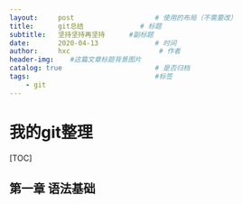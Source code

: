 ```yaml
---
layout:     post                    # 使用的布局（不需要改）
title:      git总结              # 标题
subtitle:   坚持坚持再坚持      #副标题
date:       2020-04-13              # 时间
author:     hxc                      # 作者
header-img:    #这篇文章标题背景图片
catalog: true                       # 是否归档
tags:                               #标签
    - git
---
```

# 我的git整理

[TOC]

## 第一章 语法基础